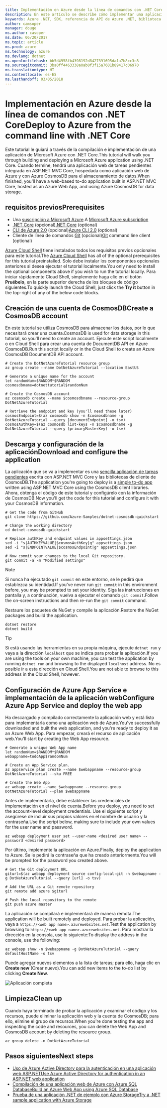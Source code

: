 ```yaml
---
title: Implementación en Azure desde la línea de comandos con .NET Core
description: En este artículo se describe cómo implementar una aplicación de ASP.NET Core en Azure App Service mediante herramientas de la línea de comandos.
keywords: Azure .NET, SDK, referencia de API de Azure .NET, biblioteca de clases de Azure .NET
author: camsoper
manager: douge
ms.author: casoper
ms.date: 06/20/2017
ms.topic: article
ms.prod: azure
ms.technology: azure
ms.devlang: dotnet
ms.openlocfilehash: bb5d4958fb4398192d8427391695da1a7b8cc3c8
ms.sourcegitcommit: 3ba0ff4463338a0ab0f3f15a7601b89417c06970
ms.translationtype: HT
ms.contentlocale: es-ES
ms.lasthandoff: 03/05/2018
---
```

# <a name="deploy-to-azure-from-the-command-line-with-net-core"></a><span data-ttu-id="11b36-104">Implementación en Azure desde la línea de comandos con .NET Core</span><span class="sxs-lookup"><span data-stu-id="11b36-104">Deploy to Azure from the command line with .NET Core</span></span>

<span data-ttu-id="11b36-105">Este tutorial le guiará a través de la compilación e implementación de una aplicación de Microsoft Azure con .NET Core.</span><span class="sxs-lookup"><span data-stu-id="11b36-105">This tutorial will walk you through building and deploying a Microsoft Azure application using .NET Core.</span></span>  <span data-ttu-id="11b36-106">Cuando termine, tendrá una aplicación web de tareas pendientes integrada en ASP.NET MVC Core, hospedada como aplicación web de Azure y con Azure CosmosDB para el almacenamiento de datos.</span><span class="sxs-lookup"><span data-stu-id="11b36-106">When finished, you'll have a web-based to-do application built in ASP.NET MVC Core, hosted as an Azure Web App, and using Azure CosmosDB for data storage.</span></span>

## <a name="prerequisites"></a><span data-ttu-id="11b36-107">requisitos previos</span><span class="sxs-lookup"><span data-stu-id="11b36-107">Prerequisites</span></span>

* <span data-ttu-id="11b36-108">Una [suscripción a Microsoft Azure](https://azure.microsoft.com/free/).</span><span class="sxs-lookup"><span data-stu-id="11b36-108">A [Microsoft Azure subscription](https://azure.microsoft.com/free/)</span></span>
* <span data-ttu-id="11b36-109">[.NET Core](https://www.microsoft.com/net/download/core) (opcional)</span><span class="sxs-lookup"><span data-stu-id="11b36-109">[.NET Core](https://www.microsoft.com/net/download/core) (optional)</span></span>
* <span data-ttu-id="11b36-110">[CLI de Azure 2.0](/cli/azure/install-az-cli2) (opcional)</span><span class="sxs-lookup"><span data-stu-id="11b36-110">[Azure CLI 2.0](/cli/azure/install-az-cli2) (optional)</span></span>
* <span data-ttu-id="11b36-111">Cliente de línea de comandos [Git](https://www.git-scm.com/) (opcional)</span><span class="sxs-lookup"><span data-stu-id="11b36-111">[Git](https://www.git-scm.com/) command line client (optional)</span></span>

<span data-ttu-id="11b36-112">[Azure Cloud Shell](/azure/cloud-shell/) tiene instalados todos los requisitos previos opcionales para este tutorial.</span><span class="sxs-lookup"><span data-stu-id="11b36-112">The [Azure Cloud Shell](/azure/cloud-shell/) has all of the optional prerequisites for this tutorial preinstalled.</span></span>  <span data-ttu-id="11b36-113">Solo debe instalar los componentes opcionales anteriores si desea ejecutar el tutorial localmente.</span><span class="sxs-lookup"><span data-stu-id="11b36-113">You only need to install the optional components above if you wish to run the tutorial locally.</span></span>  <span data-ttu-id="11b36-114">Para iniciar rápidamente Cloud Shell, simplemente haga clic en el botón **Pruébelo**, en la parte superior derecha de los bloques de código siguientes.</span><span class="sxs-lookup"><span data-stu-id="11b36-114">To quickly launch the Cloud Shell, just click the **Try it** button in the top-right of any of the below code blocks.</span></span>

## <a name="create-a-cosmosdb-account"></a><span data-ttu-id="11b36-115">Creación de una cuenta de CosmosDB</span><span class="sxs-lookup"><span data-stu-id="11b36-115">Create a CosmosDB account</span></span>

<span data-ttu-id="11b36-116">En este tutorial se utiliza CosmosDB para almacenar los datos, por lo que necesitará crear una cuenta.</span><span class="sxs-lookup"><span data-stu-id="11b36-116">CosmosDB is used for data storage in this tutorial, so you'll need to create an account.</span></span>  <span data-ttu-id="11b36-117">Ejecute este script localmente o en Cloud Shell para crear una cuenta de DocumentDB API en Azure CosmosDB.</span><span class="sxs-lookup"><span data-stu-id="11b36-117">Run this script locally or in the Cloud Shell to create an Azure CosmosDB DocumentDB API account.</span></span>

```azurecli-interactive
# Create the DotNetAzureTutorial resource group
az group create --name DotNetAzureTutorial --location EastUS

# Generate a unique name for the account
let randomNum=$RANDOM*$RANDOM
cosmosdbname=dotnettutorial$randomNum

# Create the CosmosDB account
az cosmosdb create --name $cosmosdbname --resource-group DotNetAzureTutorial

# Retrieve the endpoint and key (you'll need these later)
cosmosEndpoint=$(az cosmosdb show -n $cosmosdbname -g DotNetAzureTutorial --query [documentEndpoint] -o tsv)
cosmosAuthKey=$(az cosmosdb list-keys -n $cosmosdbname -g DotNetAzureTutorial --query [primaryMasterKey] -o tsv)

```

## <a name="download-and-configure-the-application"></a><span data-ttu-id="11b36-118">Descarga y configuración de la aplicación</span><span class="sxs-lookup"><span data-stu-id="11b36-118">Download and configure the application</span></span>

<span data-ttu-id="11b36-119">La aplicación que se va a implementar es una [sencilla aplicación de tareas pendientes](https://github.com/Azure-Samples/dotnet-cosmosdb-quickstart/) escrita con ASP.NET MVC Core y las bibliotecas de cliente de CosmosDB.</span><span class="sxs-lookup"><span data-stu-id="11b36-119">The application you're going to deploy is a [simple to-do app](https://github.com/Azure-Samples/dotnet-cosmosdb-quickstart/) written using ASP.NET MVC Core using the CosmosDB client libraries.</span></span>  <span data-ttu-id="11b36-120">Ahora, obtenga el código de este tutorial y configúrelo con la información de CosmosDB.</span><span class="sxs-lookup"><span data-stu-id="11b36-120">Now you'll get the code for this tutorial and configure it with your CosmosDB information.</span></span>

```azurecli-interactive
# Get the code from GitHub
git clone https://github.com/Azure-Samples/dotnet-cosmosdb-quickstart

# Change the working directory
cd dotnet-cosmosdb-quickstart

# Replace authKey and endpoint values in appsettings.json
sed -i "s|AUTHKEYVALUE|$cosmosAuthKey|g" appsettings.json
sed -i "s|ENDPOINTVALUE|$cosmosEndpoint|g" appsettings.json

# Now commit your changes to the local Git repository.
git commit -a -m "Modified settings"

```

> [!NOTE]
> <span data-ttu-id="11b36-121">Si nunca ha ejecutado `git commit` en este entorno, se le pedirá que establezca su identidad.</span><span class="sxs-lookup"><span data-stu-id="11b36-121">If you've never run `git commit` in this environment before, you may be prompted to set your identity.</span></span> <span data-ttu-id="11b36-122">Siga las instrucciones en pantalla y, a continuación, vuelva a ejecutar el comando `git commit`.</span><span class="sxs-lookup"><span data-stu-id="11b36-122">Follow the on-screen instructions and then re-run the `git commit` command.</span></span>

<span data-ttu-id="11b36-123">Restaure los paquetes de NuGet y compile la aplicación.</span><span class="sxs-lookup"><span data-stu-id="11b36-123">Restore the NuGet packages and build the application.</span></span>

```azurecli-interactive
dotnet restore
dotnet build
```

> [!TIP]
> <span data-ttu-id="11b36-124">Si está usando las herramientas en su propia máquina, ejecute `dotnet run` y vaya a la dirección `localhost` que se indica para probar la aplicación.</span><span class="sxs-lookup"><span data-stu-id="11b36-124">If you are using the tools on your own machine, you can test the application by running `dotnet run` and browsing to the displayed `localhost` address.</span></span>  <span data-ttu-id="11b36-125">No es posible ir a esta dirección en Cloud Shell.</span><span class="sxs-lookup"><span data-stu-id="11b36-125">You are not able to browse to this address in the Cloud Shell, however.</span></span>  

## <a name="configure-azure-app-service-and-deploy-the-web-app"></a><span data-ttu-id="11b36-126">Configuración de Azure App Service e implementación de la aplicación web</span><span class="sxs-lookup"><span data-stu-id="11b36-126">Configure Azure App Service and deploy the web app</span></span>

<span data-ttu-id="11b36-127">Ha descargado y compilado correctamente la aplicación web y está listo para implementarla como una aplicación web de Azure.</span><span class="sxs-lookup"><span data-stu-id="11b36-127">You've successfully downloaded and built the web application, and you're ready to deploy it as an Azure Web App.</span></span>  <span data-ttu-id="11b36-128">Para empezar, creará el recurso de aplicación web.</span><span class="sxs-lookup"><span data-stu-id="11b36-128">You'll start by creating the Web App resource.</span></span>

```azurecli-interactive
# Generate a unique Web App name
let randomNum=$RANDOM*$RANDOM
webappname=todoApp$randomNum

# Create an App Service plan.
az appservice plan create --name $webappname --resource-group DotNetAzureTutorial --sku FREE

# Create the Web App
az webapp create --name $webappname --resource-group DotNetAzureTutorial --plan $webappname

```

<span data-ttu-id="11b36-129">Antes de implementarla, debe establecer las credenciales de implementación en el nivel de cuenta.</span><span class="sxs-lookup"><span data-stu-id="11b36-129">Before you deploy, you need to set the account-level deployment credentials.</span></span>  <span data-ttu-id="11b36-130">Use el siguiente script y asegúrese de incluir sus propios valores en el nombre de usuario y la contraseña.</span><span class="sxs-lookup"><span data-stu-id="11b36-130">Use the script below, making sure to include your own values for the user name and password.</span></span>

```azurecli-interactive
az webapp deployment user set --user-name <desired user name> --password <desired password>
```

<span data-ttu-id="11b36-131">Por último, implemente la aplicación en Azure.</span><span class="sxs-lookup"><span data-stu-id="11b36-131">Finally, deploy the application to Azure.</span></span>  <span data-ttu-id="11b36-132">Se le pedirá la contraseña que ha creado anteriormente.</span><span class="sxs-lookup"><span data-stu-id="11b36-132">You will be prompted for the password you created above.</span></span>

```azurecli-interactive
# Get the Git deployment URL
giturl=$(az webapp deployment source config-local-git -n $webappname -g DotNetAzureTutorial --query [url] -o tsv)

# Add the URL as a Git remote repository
git remote add azure $giturl

# Push the local repository to the remote
git push azure master
```

<span data-ttu-id="11b36-133">La aplicación se compilará e implementará de manera remota.</span><span class="sxs-lookup"><span data-stu-id="11b36-133">The application will be built remotely and deployed.</span></span>  <span data-ttu-id="11b36-134">Para probar la aplicación, vaya a `https://<web app name>.azurewebsites.net`.</span><span class="sxs-lookup"><span data-stu-id="11b36-134">Test the application by browsing to `https://<web app name>.azurewebsites.net`.</span></span>  <span data-ttu-id="11b36-135">Para mostrar la dirección en la consola, use lo siguiente:</span><span class="sxs-lookup"><span data-stu-id="11b36-135">To display the address in the console, use the following:</span></span>

```azurecli-interactive
az webapp show -n $webappname -g DotNetAzureTutorial --query defaultHostName -o tsv
```

<span data-ttu-id="11b36-136">Puede agregar nuevos elementos a la lista de tareas; para ello, haga clic en **Create new** (Crear nuevo).</span><span class="sxs-lookup"><span data-stu-id="11b36-136">You can add new items to the to-do list by clicking **Create New**.</span></span>

![Aplicación completa](./media/dotnet-quickstart/todo.png)

## <a name="clean-up"></a><span data-ttu-id="11b36-138">Limpieza</span><span class="sxs-lookup"><span data-stu-id="11b36-138">Clean up</span></span>

<span data-ttu-id="11b36-139">Cuando haya terminado de probar la aplicación y examinar el código y los recursos, puede eliminar la aplicación web y la cuenta de CosmosDB; para ello, elimine el grupo de recursos.</span><span class="sxs-lookup"><span data-stu-id="11b36-139">When you're done testing the app and inspecting the code and resources, you can delete the Web App and CosmosDB account by deleting the resource group.</span></span>

```azurecli-interactive
az group delete -n DotNetAzureTutorial
```

## <a name="next-steps"></a><span data-ttu-id="11b36-140">Pasos siguientes</span><span class="sxs-lookup"><span data-stu-id="11b36-140">Next steps</span></span>

* [<span data-ttu-id="11b36-141">Uso de Azure Active Directory para la autenticación en una aplicación web ASP.NET</span><span class="sxs-lookup"><span data-stu-id="11b36-141">Use Azure Active Directory for authentication in an ASP.NET web application</span></span>](/azure/active-directory/develop/active-directory-devquickstarts-webapp-dotnet)
* [<span data-ttu-id="11b36-142">Compilación de una aplicación web de Azure con Azure SQL Database</span><span class="sxs-lookup"><span data-stu-id="11b36-142">Build an Azure Web App using Azure SQL Database</span></span>](/azure/app-service-web/web-sites-dotnet-get-started)
* [<span data-ttu-id="11b36-143">Prueba de una aplicación .NET de ejemplo con Azure Storage</span><span class="sxs-lookup"><span data-stu-id="11b36-143">Try a .NET sample application with Azure Storage</span></span>](/azure/storage/storage-samples-dotnet)


